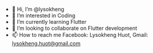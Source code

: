 - 👋 Hi, I’m @lysokheng
- 👀 I’m interested in Coding
- 🌱 I’m currently learning Flutter
- 💞️ I’m looking to collaborate on Flutter development
- 📫 How to reach me Facebook: Lysokheng Huot, Gmail: lysokheng.huot@gmail.com

<!---
lysokheng/lysokheng is a ✨ special ✨ repository because its `README.md` (this file) appears on your GitHub profile.
You can click the Preview link to take a look at your changes.
--->
